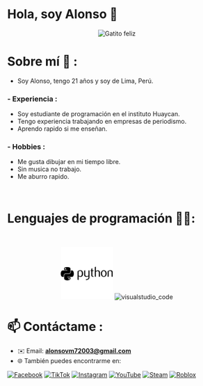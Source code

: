 # Hola, soy Alonso 👋

<p align="center">
  <img src="https://media.giphy.com/media/JIX9t2j0ZTN9S/giphy.gif" alt="Gatito feliz" width="250"/>
</p>


# Sobre mí 💬 :

-  Soy Alonso, tengo 21 años y soy de Lima, Perú.

### - Experiencia :
- Soy estudiante de programación en el instituto Huaycan.
- Tengo experiencia trabajando en empresas de periodismo.
- Aprendo rapido si me enseñan.

### - Hobbies : 
-  Me gusta dibujar en mi tiempo libre.
-  Sin musica no trabajo.
-  Me aburro rapido.
</br>


# Lenguajes de programación 👨‍💻:
</br>

<p align="center">

<!-- For more icons please follow  https://github.com/MikeCodesDotNET/ColoredBadges -->
<img src="https://github.com/Xx-Ashutosh-xX/Xx-Ashutosh-xX/blob/master/assets/icons/python.png" alt="python" width="120" hight="50">
<img src="https://github.com/Xx-Ashutosh-xX/Xx-Ashutosh-xX/blob/master/assets/icons/visualstudio_code.png" alt="visualstudio_code" width="240" hight="50">
</p>

# 📫 Contáctame :
<p>
 
- ✉️ Email: **alonsovm72003@gmail.com**
- 🌐 También puedes encontrarme en:
  
[![Facebook](https://img.shields.io/badge/Facebook-1877F2?style=for-the-badge&logo=facebook&logoColor=white)](https://www.facebook.com/alonso.vivasmalpica)  [![TikTok](https://img.shields.io/badge/TikTok-000000?style=for-the-badge&logo=tiktok&logoColor=white)](https://www.tiktok.com/@soi_alons0) [![Instagram](https://img.shields.io/badge/Instagram-E4405F?style=for-the-badge&logo=instagram&logoColor=white)](https://www.instagram.com/soi_alonso/) [![YouTube](https://img.shields.io/badge/YouTube-FF0000?style=for-the-badge&logo=youtube&logoColor=white)](https://www.youtube.com/@alonsovm2103)  [![Steam](https://img.shields.io/badge/Steam-171A21?style=for-the-badge&logo=steam&logoColor=white)](https://steamcommunity.com/profiles/76561199729738260/)  [![Roblox](https://img.shields.io/badge/Roblox-D71F26?style=for-the-badge&logo=roblox&logoColor=white)](https://www.roblox.com/es/users/1857079603/profile)  
</br>
</br>
</br>
</a>



